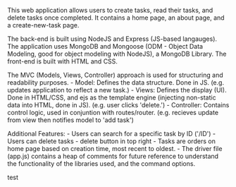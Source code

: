 This web application allows users to create tasks, read their tasks, and delete tasks once completed.
It contains a home page, an about page, and a create-new-task page.

The back-end is built using NodeJS and Express (JS-based langauges).
The application uses MongoDB and Mongoose (ODM - Object Data Modeling, good for object modeling with NodeJS), a MongoDB Library.
The front-end is built with HTML and CSS.

The MVC (Models, Views, Controller) approach is used for structuring and readability purposes.
    - Model: Defines the data structure. Done in JS. (e.g. updates application to reflect a new task.)
    - Views: Defines the display (UI). Done in HTML/CSS, and ejs as the template engine (injecting non-static data into HTML, done in JS). (e.g. user clicks 'delete.')
    - Controller: Contains control logic, used in conjuntion with routes/router. (e.g. recieves update from view then notifies model to 'add task')

Additional Features:
    - Users can search for a specific task by ID ('/ID')
    - Users can delete tasks - delete button in top right
    - Tasks are orders on home page based on creation time, most recent to oldest.
    - The driver file (app.js) contains a heap of comments for future reference to understand the functionality of the libraries used, and the command options.

test
